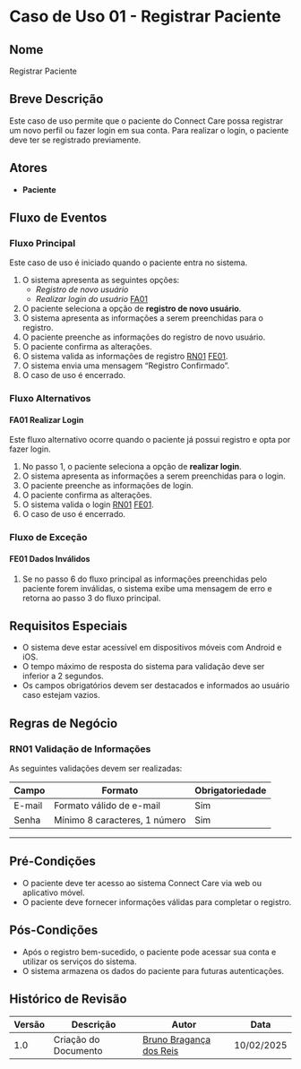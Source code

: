 # Caso de Uso 01 - Registrar Paciente

## Nome
Registrar Paciente

## Breve Descrição
Este caso de uso permite que o paciente do Connect Care possa registrar um novo perfil ou fazer login em sua conta. Para realizar o login, o paciente deve ter se registrado previamente.

## Atores
- **Paciente**

## Fluxo de Eventos

### Fluxo Principal
Este caso de uso é iniciado quando o paciente entra no sistema.

1. O sistema apresenta as seguintes opções:
    - *Registro de novo usuário*
    - *Realizar login do usuário* [FA01](#fa01-realizar-login)
2. O paciente seleciona a opção de **registro de novo usuário**.
3. O sistema apresenta as informações a serem preenchidas para o registro.
4. O paciente preenche as informações do registro de novo usuário.
5. O paciente confirma as alterações.
6. O sistema valida as informações de registro [RN01](#rn01-validacao-de-informacoes) [FE01](#fe01-dados-invalidos).
7. O sistema envia uma mensagem “Registro Confirmado”.
8. O caso de uso é encerrado.

### Fluxo Alternativos

#### FA01 Realizar Login
Este fluxo alternativo ocorre quando o paciente já possui registro e opta por fazer login.

1. No passo 1, o paciente seleciona a opção de **realizar login**.
2. O sistema apresenta as informações a serem preenchidas para o login.
3. O paciente preenche as informações de login.
4. O paciente confirma as alterações.
5. O sistema valida o login [RN01](#rn01-validacao-de-informacoes) [FE01](#fe01-dados-invalidos).
6. O caso de uso é encerrado.

### Fluxo de Exceção

#### FE01 Dados Inválidos

1. Se no passo 6 do fluxo principal as informações preenchidas pelo paciente forem inválidas, o sistema exibe uma mensagem de erro e retorna ao passo 3 do fluxo principal.

## Requisitos Especiais

- O sistema deve estar acessível em dispositivos móveis com Android e iOS.
- O tempo máximo de resposta do sistema para validação deve ser inferior a 2 segundos.
- Os campos obrigatórios devem ser destacados e informados ao usuário caso estejam vazios.

## Regras de Negócio

### RN01 Validação de Informações
As seguintes validações devem ser realizadas:

| Campo                | Formato                        | Obrigatoriedade |
|----------------------|------------------------------|----------------|
| E-mail              | Formato válido de e-mail      | Sim            |
| Senha               | Mínimo 8 caracteres, 1 número | Sim            |

---

## Pré-Condições
- O paciente deve ter acesso ao sistema Connect Care via web ou aplicativo móvel.
- O paciente deve fornecer informações válidas para completar o registro.


## Pós-Condições
- Após o registro bem-sucedido, o paciente pode acessar sua conta e utilizar os serviços do sistema.
- O sistema armazena os dados do paciente para futuras autenticações.


## Histórico de Revisão

| Versão | Descrição                                  | Autor            | Data       |
|--------|------------------------------------------|-----------------|------------|
| 1.0    | Criação do Documento                    | [Bruno Bragança dos Reis](https://github.com/BrunoBReis)     | 10/02/2025 |

